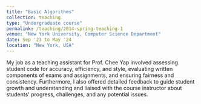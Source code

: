 ```yaml
---
title: "Basic Algorithms"
collection: teaching
type: "Undergraduate course"
permalink: /teaching/2014-spring-teaching-1
venue: "New York University, Computer Science Department"
date: Sep '23 to May '24
location: "New York, USA"
---
```


My job as a teaching assistant for Prof. Chee Yap involved assessing student code for accuracy, efficiency, and style, evaluating written components of exams and assignments, and ensuring fairness and consistency. Furthermore, I also offered detailed feedback to guide student growth and understanding and liaised with the course instructor about students' progress, challenges, and any potential issues.
